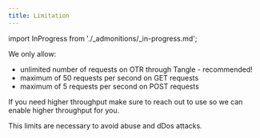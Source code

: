 ```yaml
---
title: Limitation
---
```


import InProgress from './_admonitions/_in-progress.md';

<InProgress/>

We only allow:

- unlimited number of requests on OTR through Tangle - recommended! 
- maximum of 50 requests per second on GET requests
- maximum of 5 requests per second on POST requests

If you need higher throughput make sure to reach out to use so we can enable higher throughput for you. 

This limits are necessary to avoid abuse and dDos attacks.